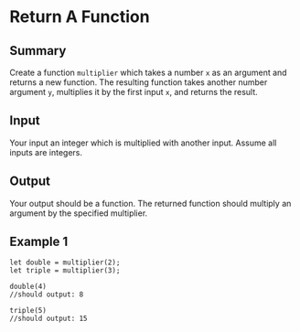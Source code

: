 # Return A Function

## Summary

Create a function `multiplier` which takes a number `x` as an argument and returns a new function. The resulting function takes another number argument `y`, multiplies it by the first input `x`, and returns the result.

## Input

Your input an integer which is multiplied with another input.
Assume all inputs are integers.

## Output

Your output should be a function. The returned function should multiply an argument by the specified multiplier. 

## Example 1

```
let double = multiplier(2);
let triple = multiplier(3);

double(4)
//should output: 8

triple(5)
//should output: 15
```